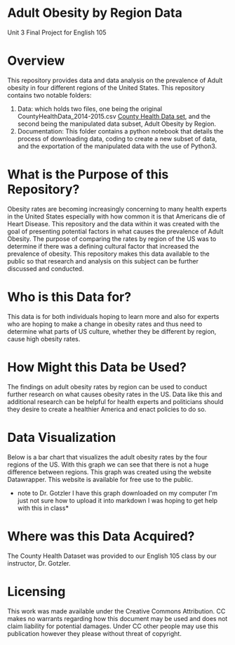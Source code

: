 # Adult Obesity by Region Data
Unit 3 Final Project for English 105
# Overview
This repository provides data and data analysis on the prevalence of Adult obesity in four different regions of the United States. This repository contains two notable folders:
1. Data: which holds two files, one being the original CountyHealthData_2014-2015.csv [County Health Data set](url), and the second being the manipulated data subset, Adult Obesity by Region.
2. Documentation: This folder contains a python notebook that details the process of downloading data, coding to create a new subset of data, and the exportation of the manipulated data with the use of Python3. 
# What is the Purpose of this Repository?
Obesity rates are becoming increasingly concerning to many health experts in the United States especially with how common it is that Americans die of Heart Disease. This repository and the data within it was created with the goal of presenting potential factors in what causes the prevalence of Adult Obesity. The purpose of comparing the rates by region of the US was to determine if there was a defining cultural factor that increased the prevalence of obesity. This repository makes this data available to the public so that research and analysis on this subject can be further discussed and conducted. 
# Who is this Data for?
This data is for both individuals hoping to learn more and also for experts who are hoping to make a change in obesity rates and thus need to determine what parts of US culture, whether they be different by region, cause high obesity rates. 
# How Might this Data be Used?
The findings on adult obesity rates by region can be used to conduct further research on what causes obesity rates in the US. Data like this and additional research can be helpful for health experts and politicians should they desire to create a healthier America and enact policies to do so.
# Data Visualization
Below is a bar chart that visualizes the adult obesity rates by the four regions of the US. With this graph we can see that there is not a huge difference between regions. This graph was created using the website Datawrapper. This website is available for free use to the public. 
* note to Dr. Gotzler I have this graph downloaded on my computer I'm just not sure how to upload it into markdown I was hoping to get help with this in class*
# Where was this Data Acquired?
The County Health Dataset was provided to our English 105 class by our instructor, Dr. Gotzler.
# Licensing
This work was made available under the Creative Commons Attribution. CC makes no warrants regarding how this document may be used and does not claim liability for potential damages. Under CC other people may use this publication however they please without threat of copyright. 
